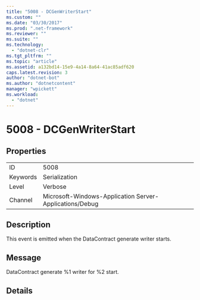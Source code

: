 ```yaml
---
title: "5008 - DCGenWriterStart"
ms.custom: ""
ms.date: "03/30/2017"
ms.prod: ".net-framework"
ms.reviewer: ""
ms.suite: ""
ms.technology: 
  - "dotnet-clr"
ms.tgt_pltfrm: ""
ms.topic: "article"
ms.assetid: a132bd14-15e9-4a14-8a64-41ac85adf620
caps.latest.revision: 3
author: "dotnet-bot"
ms.author: "dotnetcontent"
manager: "wpickett"
ms.workload: 
  - "dotnet"
---
```

# 5008 - DCGenWriterStart
## Properties  
  
|||  
|-|-|  
|ID|5008|  
|Keywords|Serialization|  
|Level|Verbose|  
|Channel|Microsoft-Windows-Application Server-Applications/Debug|  
  
## Description  
 This event is emitted when the DataContract generate writer starts.  
  
## Message  
 DataContract generate %1 writer for %2 start.  
  
## Details
